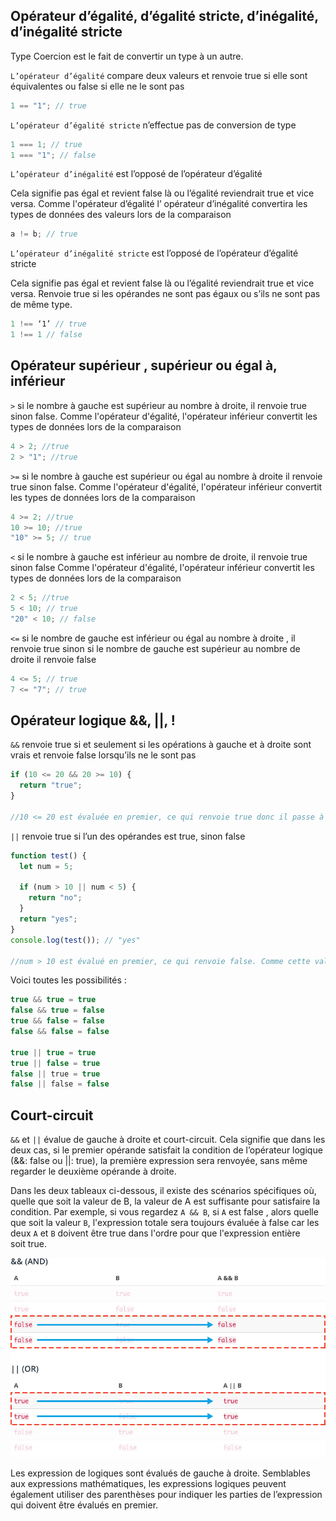 ## Opérateur d’égalité, d’égalité stricte, d’inégalité, d’inégalité stricte

Type Coercion est le fait de convertir un type à un autre.

`L’opérateur d’égalité` compare deux valeurs et renvoie true si elle sont équivalentes ou false si elle ne le sont pas

```js
1 == "1"; // true
```

`L’opérateur d’égalité stricte` n’effectue pas de conversion de type

```js
1 === 1; // true
1 === "1"; // false
```

`L’opérateur d’inégalité` est l’opposé de l’opérateur d’égalité

Cela signifie pas égal et revient false là ou l’égalité reviendrait true et vice versa.
Comme l'opérateur d’égalité l’ opérateur d’inégalité convertira les types de données des valeurs lors de la comparaison

```js
a != b; // true
```

`L’opérateur d’inégalité stricte` est l’opposé de l’opérateur d’égalité stricte

Cela signifie pas égal et revient false là ou l’égalité reviendrait true et vice versa.
Renvoie true si les opérandes ne sont pas égaux ou s’ils ne sont pas de même type.

```js
1 !== ‘1’ // true
1 !== 1 // false
```

## Opérateur supérieur , supérieur ou égal à, inférieur

`>` si le nombre à gauche est supérieur au nombre à droite, il renvoie true sinon false.
Comme l'opérateur d'égalité, l'opérateur inférieur convertit les types de données lors de la comparaison

```js
4 > 2; //true
2 > "1"; //true
```

`>=` si le nombre à gauche est supérieur ou égal au nombre à droite il renvoie true sinon false.
Comme l'opérateur d'égalité, l'opérateur inférieur convertit les types de données lors de la comparaison

```js
4 >= 2; //true
10 >= 10; //true
"10" >= 5; // true
```

`<` si le nombre à gauche est inférieur au nombre de droite, il renvoie true sinon false
Comme l'opérateur d'égalité, l'opérateur inférieur convertit les types de données lors de la comparaison

```js
2 < 5; //true
5 < 10; // true
"20" < 10; // false
```

`<=` si le nombre de gauche est inférieur ou égal au nombre à droite , il renvoie true sinon si le nombre de gauche est supérieur au nombre de droite il renvoie false

```js
4 <= 5; // true
7 <= "7"; // true
```

## Opérateur logique &&, ||, !

`&&` renvoie true si et seulement si les opérations à gauche et à droite sont vrais et renvoie false lorsqu’ils ne le sont pas

```js
if (10 <= 20 && 20 >= 10) {
  return "true";
}

//10 <= 20 est évaluée en premier, ce qui renvoie true donc il passe à l’évaluation de l’expression à droite (20 >= 10). Cette expression est également évaluée a true */
```

`||` renvoie true si l’un des opérandes est true, sinon false

```js
function test() {
  let num = 5;

  if (num > 10 || num < 5) {
    return "no";
  }
  return "yes";
}
console.log(test()); // "yes"

//num > 10 est évalué en premier, ce qui renvoie false. Comme cette valeur n’est pas véridique, elle renvoie immédiatement l’expression à droite (num < 5) qui est false
```

Voici toutes les possibilités :

```js
true && true = true
false && true = false
true && false = false
false && false = false

true || true = true
true || false = true
false || true = true
false || false = false
```

## Court-circuit

`&&` et `||` évalue de gauche à droite et court-circuit. Cela signifie que dans les deux cas, si le premier opérande satisfait la condition de l’opérateur logique (&&: false ou ||: true), la première expression sera renvoyée, sans même regarder le deuxième opérande à droite.

Dans les deux tableaux ci-dessous, il existe des scénarios spécifiques où, quelle que soit la valeur de B, la valeur de A est suffisante pour satisfaire la condition.
Par exemple, si vous regardez `A && B`, si `A` est false , alors quelle que soit la valeur `B`, l'expression totale sera toujours évaluée à false car les deux `A` et `B` doivent être true dans l'ordre pour que l'expression entière soit true.

![short-circuiting](../../static/img/short-circuiting.png)

Les expression de logiques sont évalués de gauche à droite. Semblables aux expressions mathématiques, les expressions logiques peuvent également utiliser des parenthèses pour indiquer les parties de l’expression qui doivent être évalués en premier.
